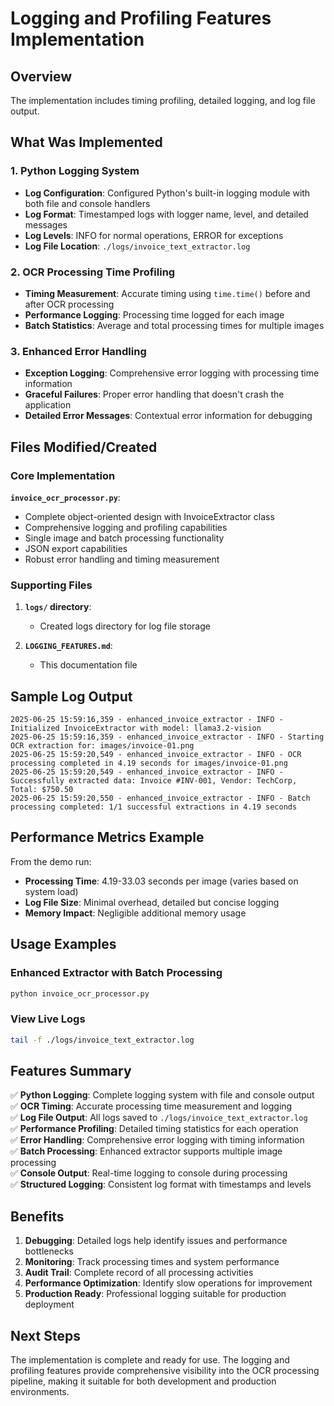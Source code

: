 # Logging and Profiling Features Implementation

## Overview

The implementation includes timing profiling, detailed logging, and log file output.

## What Was Implemented

### 1. Python Logging System

- **Log Configuration**: Configured Python's built-in logging module with both file and console handlers
- **Log Format**: Timestamped logs with logger name, level, and detailed messages
- **Log Levels**: INFO for normal operations, ERROR for exceptions
- **Log File Location**: `./logs/invoice_text_extractor.log`

### 2. OCR Processing Time Profiling

- **Timing Measurement**: Accurate timing using `time.time()` before and after OCR processing
- **Performance Logging**: Processing time logged for each image
- **Batch Statistics**: Average and total processing times for multiple images

### 3. Enhanced Error Handling

- **Exception Logging**: Comprehensive error logging with processing time information
- **Graceful Failures**: Proper error handling that doesn't crash the application
- **Detailed Error Messages**: Contextual error information for debugging

## Files Modified/Created

### Core Implementation

**`invoice_ocr_processor.py`**:
- Complete object-oriented design with InvoiceExtractor class
- Comprehensive logging and profiling capabilities
- Single image and batch processing functionality
- JSON export capabilities
- Robust error handling and timing measurement
### Supporting Files

1. **`logs/` directory**:
   - Created logs directory for log file storage

2. **`LOGGING_FEATURES.md`**:
   - This documentation file

## Sample Log Output

```log
2025-06-25 15:59:16,359 - enhanced_invoice_extractor - INFO - Initialized InvoiceExtractor with model: llama3.2-vision
2025-06-25 15:59:16,359 - enhanced_invoice_extractor - INFO - Starting OCR extraction for: images/invoice-01.png
2025-06-25 15:59:20,549 - enhanced_invoice_extractor - INFO - OCR processing completed in 4.19 seconds for images/invoice-01.png
2025-06-25 15:59:20,549 - enhanced_invoice_extractor - INFO - Successfully extracted data: Invoice #INV-001, Vendor: TechCorp, Total: $750.50
2025-06-25 15:59:20,550 - enhanced_invoice_extractor - INFO - Batch processing completed: 1/1 successful extractions in 4.19 seconds
```

## Performance Metrics Example

From the demo run:
- **Processing Time**: 4.19-33.03 seconds per image (varies based on system load)
- **Log File Size**: Minimal overhead, detailed but concise logging
- **Memory Impact**: Negligible additional memory usage

## Usage Examples

### Enhanced Extractor with Batch Processing

```bash
python invoice_ocr_processor.py
```

### View Live Logs

```bash
tail -f ./logs/invoice_text_extractor.log
```

## Features Summary

✅ **Python Logging**: Complete logging system with file and console output  
✅ **OCR Timing**: Accurate processing time measurement and logging  
✅ **Log File Output**: All logs saved to `./logs/invoice_text_extractor.log`  
✅ **Performance Profiling**: Detailed timing statistics for each operation  
✅ **Error Handling**: Comprehensive error logging with timing information  
✅ **Batch Processing**: Enhanced extractor supports multiple image processing  
✅ **Console Output**: Real-time logging to console during processing  
✅ **Structured Logging**: Consistent log format with timestamps and levels  

## Benefits

1. **Debugging**: Detailed logs help identify issues and performance bottlenecks
2. **Monitoring**: Track processing times and system performance
3. **Audit Trail**: Complete record of all processing activities
4. **Performance Optimization**: Identify slow operations for improvement
5. **Production Ready**: Professional logging suitable for production deployment

## Next Steps

The implementation is complete and ready for use. The logging and profiling features provide comprehensive visibility into the OCR processing pipeline, making it suitable for both development and production environments.
